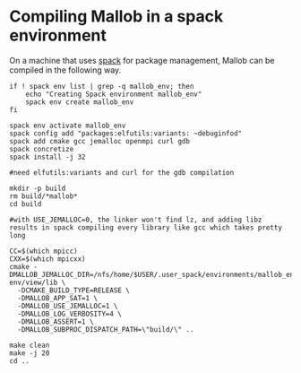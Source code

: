 # Compiling Mallob in a spack environment 

On a machine that uses [spack](https://spack.io/SPACK) for package management, Mallob can be compiled in the following way.

    
    if ! spack env list | grep -q mallob_env; then
        echo "Creating Spack environment mallob_env"
        spack env create mallob_env
    fi
    
    spack env activate mallob_env
    spack config add "packages:elfutils:variants: ~debuginfod"
    spack add cmake gcc jemalloc openmpi curl gdb
    spack concretize
    spack install -j 32
    
    #need elfutils:variants and curl for the gdb compilation
    
    mkdir -p build
    rm build/*mallob*
    cd build

    #with USE_JEMALLOC=0, the linker won't find lz, and adding libz results in spack compiling every library like gcc which takes pretty long
    
    CC=$(which mpicc) 
    CXX=$(which mpicxx) 
    cmake -DMALLOB_JEMALLOC_DIR=/nfs/home/$USER/.user_spack/environments/mallob_env/.spack-env/view/lib \
      -DCMAKE_BUILD_TYPE=RELEASE \
      -DMALLOB_APP_SAT=1 \
      -DMALLOB_USE_JEMALLOC=1 \
      -DMALLOB_LOG_VERBOSITY=4 \
      -DMALLOB_ASSERT=1 \
      -DMALLOB_SUBPROC_DISPATCH_PATH=\"build/\" ..
  
    make clean
    make -j 20
    cd ..
  
